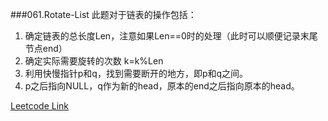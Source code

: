 ###061.Rotate-List
此题对于链表的操作包括：

1. 确定链表的总长度Len，注意如果Len==0时的处理（此时可以顺便记录末尾节点end）
2. 确定实际需要旋转的次数 k=k%Len  
3. 利用快慢指针p和q，找到需要断开的地方，即p和q之间。
4. p之后指向NULL，q作为新的head，原本的end之后指向原本的head。


[Leetcode Link](https://leetcode.com/problems/rotate-list)